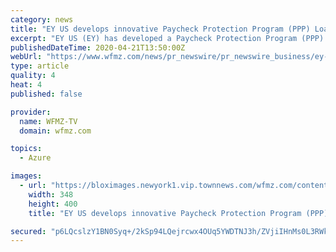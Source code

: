 ```yaml
---
category: news
title: "EY US develops innovative Paycheck Protection Program (PPP) Loan Forgiveness Platform using Microsoft cloud"
excerpt: "EY US (EY) has developed a Paycheck Protection Program (PPP) Loan Forgiveness Platform built on Microsoft technology, so that banks at this critical"
publishedDateTime: 2020-04-21T13:50:00Z
webUrl: "https://www.wfmz.com/news/pr_newswire/pr_newswire_business/ey-us-develops-innovative-paycheck-protection-program-ppp-loan-forgiveness-platform-using-microsoft-cloud/article_20981591-0ff4-5292-8a65-672cef3626f8.html"
type: article
quality: 4
heat: 4
published: false

provider:
  name: WFMZ-TV
  domain: wfmz.com

topics:
  - Azure

images:
  - url: "https://bloximages.newyork1.vip.townnews.com/wfmz.com/content/tncms/assets/v3/editorial/e/1d/e1d9bbb7-4bb5-5dae-8ad4-5b880a02bdf7/5e9ef95404351.image.jpg?resize=348%2C400"
    width: 348
    height: 400
    title: "EY US develops innovative Paycheck Protection Program (PPP) Loan Forgiveness Platform using Microsoft cloud"

secured: "p6LQcslzY1BN0Syq+/2kSp94LQejrcwx4OUq5YWDTNJ3h/ZVjiIHnMs0L3RWk8gK8nDgDDhoztj/buF+rmewzn6cFlBJNFd6N9jJlW/w18C3vOwuKxqbcUjvwbyym4QY8jSN7up5MntGYW6yHMSFl81pIQb0wUY5gw23QlkWM9dXRlk8iLqkXlwhp6rXz2r2d+x00dtVARZ0Sv5cwtbV+CD3BTOVqAn5hAY/smFesswqyZRbefVAVmSKU4Dj12Xcrib8KNlTKnnQkbajDCKC2vcgLjFWqp7xyX2jdH3GRB1ylKK10Bk3fzOa3K48YVSN;yxqCYLpjIly0b6oEvSpdVQ=="
---
```


